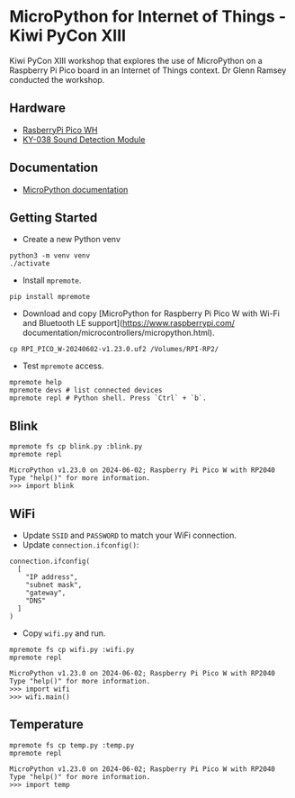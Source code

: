# MicroPython for Internet of Things - Kiwi PyCon XIII

Kiwi PyCon XIII workshop that explores the use of MicroPython on a Raspberry Pi Pico board in an Internet of Things context. Dr Glenn Ramsey conducted the workshop.

## Hardware
* [RasberryPi Pico WH](https://www.raspberrypi.com/documentation/microcontrollers/pico-series.html#raspberry-pi-pico-w-and-pico-wh)
* [KY-038 Sound Detection Module](https://www.datasheethub.com/ky-038-lm393-sound-detection-module/)

## Documentation
* [MicroPython documentation](https://docs.micropython.org/)

## Getting Started
* Create a new Python venv

```
python3 -m venv venv
./activate
```

*  Install `mpremote`.
```
pip install mpremote
```

*  Download and copy [MicroPython for Raspberry Pi Pico W with Wi-Fi and Bluetooth LE support](https://www.raspberrypi.com/
documentation/microcontrollers/micropython.html).

```
cp RPI_PICO_W-20240602-v1.23.0.uf2 /Volumes/RPI-RP2/
```

* Test `mpremote` access.
```
mpremote help
mpremote devs # list connected devices
mpremote repl # Python shell. Press `Ctrl` + `b`.
```

## Blink

```
mpremote fs cp blink.py :blink.py
mpremote repl
```

```
MicroPython v1.23.0 on 2024-06-02; Raspberry Pi Pico W with RP2040
Type "help()" for more information.
>>> import blink
```

## WiFi

* Update `SSID` and `PASSWORD` to match your WiFi connection.
* Update `connection.ifconfig()`:
```
connection.ifconfig(
  [
    "IP address",
    "subnet mask",
    "gateway",
    "DNS"
  ]
)
```

* Copy `wifi.py` and run.

```
mpremote fs cp wifi.py :wifi.py
mpremote repl
```

```
MicroPython v1.23.0 on 2024-06-02; Raspberry Pi Pico W with RP2040
Type "help()" for more information.
>>> import wifi
>>> wifi.main()
```

## Temperature

```
mpremote fs cp temp.py :temp.py
mpremote repl
```

```
MicroPython v1.23.0 on 2024-06-02; Raspberry Pi Pico W with RP2040
Type "help()" for more information.
>>> import temp
```
